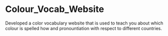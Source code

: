 # Colour_Vocab_Website

Developed a color vocabulary website that is used to teach you about which colour is spelled how and pronountiation with respect to different countries.
